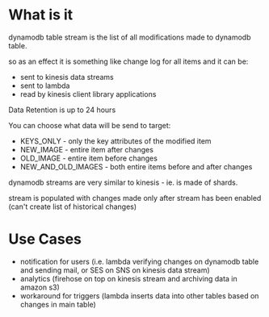 # What is it
dynamodb table stream is the list of all modifications made to dynamodb table.

so as an effect it is something like change log for all items and it can be:
* sent to kinesis data streams
* sent to lambda
* read by kinesis client library applications

Data Retention is up to 24 hours

You can choose what data will be send to target:
* KEYS_ONLY - only the key attributes of the modified item
* NEW_IMAGE - entire item after changes
* OLD_IMAGE - entire item before changes
* NEW_AND_OLD_IMAGES - both entire items before and after changes

dynamodb streams are very similar to kinesis - ie. is made of shards.

stream is populated with changes made only after stream has been enabled (can't create list of historical changes) 

# Use Cases
* notification for users (i.e. lambda verifying changes on dynamodb table and sending mail, or SES on SNS on kinesis data stream)
* analytics (firehose on top on kinesis stream and archiving data in amazon s3)
* workaround for triggers (lambda inserts data into other tables based on changes in main table)